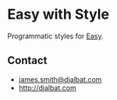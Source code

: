 # Easy with Style

Programmatic styles for [Easy](https://github.com/djalbat/easy).

## Contact

- james.smith@djalbat.com
- http://djalbat.com
